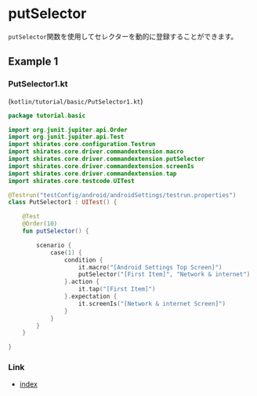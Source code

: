 # putSelector

`putSelector`関数を使用してセレクターを動的に登録することができます。

## Example 1

### PutSelector1.kt

(`kotlin/tutorial/basic/PutSelector1.kt`)

```kotlin
package tutorial.basic

import org.junit.jupiter.api.Order
import org.junit.jupiter.api.Test
import shirates.core.configuration.Testrun
import shirates.core.driver.commandextension.macro
import shirates.core.driver.commandextension.putSelector
import shirates.core.driver.commandextension.screenIs
import shirates.core.driver.commandextension.tap
import shirates.core.testcode.UITest

@Testrun("testConfig/android/androidSettings/testrun.properties")
class PutSelector1 : UITest() {

    @Test
    @Order(10)
    fun putSelector() {

        scenario {
            case(1) {
                condition {
                    it.macro("[Android Settings Top Screen]")
                    putSelector("[First Item]", "Network & internet")
                }.action {
                    it.tap("[First Item]")
                }.expectation {
                    it.screenIs("[Network & internet Screen]")
                }
            }
        }
    }

}
```

### Link

- [index](../../../index_ja.md)

